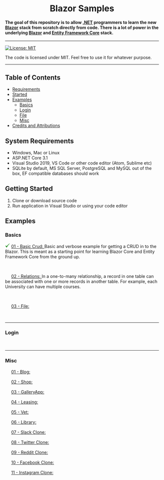 # 

<h1 align="center">
   Blazor Samples
  <br>
  
  #### The goal of this repository is to allow [.NET](https://dotnet.microsoft.com/) programmers to learn the new [Blazor](https://dotnet.microsoft.com/apps/aspnet/web-apps/blazor) stack from scratch directly from code. There is a lot of power in the underlying [Blazor](https://dotnet.microsoft.com/apps/aspnet/web-apps/blazor) and [Entity Framework Core](https://docs.microsoft.com/en-us/ef/) stack.
  
</h1>

<hr>


[![License: MIT](https://img.shields.io/badge/License-MIT-yellow.svg)](https://github.com/FaberSanZ/Blazor-Samples/blob/master/LICENSE)

The code is licensed under MIT. Feel free to use it for whatever purpose.

<hr>

## Table of Contents
+ [Requirements](#Requirements)
+ [Started](#Started)
+ [Examples](#Examples)
    + [Basics](#Basics)
    + [Login](#Login)
    + [File](#File)
    + [Misc](#Misc)
+ [Credits and Attributions](#CreditsAttributions)



## <a name="Requirements"></a> System Requirements

* Windows, Mac or Linux
* ASP.NET Core 3.1
* Visual Studio 2019, VS Code or other code editor (Atom, Sublime etc)
* SQLite by default, MS SQL Server, PostgreSQL and MySQL out of the box, EF compatible databases should work


## <a name="Started"></a> Getting Started

1. Clone or download source code
2. Run application in Visual Studio or using your code editor




## <a name="Examples"></a> Examples

### <a name="Basics"></a> Basics


<img src="GitStuff/tick.png" width="16" height="16"> [01 - Basic Crud: ](https://github.com/FaberSanZ/Blazor-Samples/tree/master/Src/Crud) 
Basic and verbose example for getting a CRUD in to the Blazor. This is meant as a starting 
point for learning Blazor Core and Entity Framework Core from the ground up. 
 
<br />

<img src="GitStuff/wip.ico" width="16" height="16"> [02 - Relations: ](https://github.com/FaberSanZ/Blazor-Samples/tree/master/Src/Crud) 
In a one-to-many relationship, a record in one table can be associated with one or more records 
in another table. For example, each University can have multiple courses. 

<br />

<img src="GitStuff/wip.ico" width="16" height="16"> [03 - File: ](https://github.com/FaberSanZ/Blazor-Samples/tree/master/Src/Crud) 



<br />
<hr />



### <a name="Login"></a> Login

<br />
<hr />

### <a name="Misc"></a> Misc

<img src="GitStuff/wip.ico" width="16" height="16"> [01 - Blog: ](https://github.com/FaberSanZ/Blazor-Samples/tree/master/Src/Crud) 
<br />


<img src="GitStuff/wip.ico" width="16" height="16"> [02 - Shop: ](https://github.com/FaberSanZ/Blazor-Samples/tree/master/Src/Crud) 
<br />


<img src="GitStuff/wip.ico" width="16" height="16"> [03 - GalleryApp: ](https://github.com/FaberSanZ/Blazor-Samples/tree/master/Src/Crud) 
<br />


<img src="GitStuff/wip.ico" width="16" height="16"> [04 - Leasing: ](https://github.com/FaberSanZ/Blazor-Samples/tree/master/Src/Crud) 
<br />


<img src="GitStuff/wip.ico" width="16" height="16"> [05 - Vet: ](https://github.com/FaberSanZ/Blazor-Samples/tree/master/Src/Crud) 
<br />


<img src="GitStuff/wip.ico" width="16" height="16"> [06 - Library: ](https://github.com/FaberSanZ/Blazor-Samples/tree/master/Src/Crud) 
<br />


<img src="GitStuff/wip.ico" width="16" height="16"> [07 - Slack Clone: ](https://github.com/FaberSanZ/Blazor-Samples/tree/master/Src/Crud) 
<br />


<img src="GitStuff/wip.ico" width="16" height="16"> [08 - Twitter Clone: ](https://github.com/FaberSanZ/Blazor-Samples/tree/master/Src/Crud) 
<br />


<img src="GitStuff/wip.ico" width="16" height="16"> [09 - Reddit Clone: ](https://github.com/FaberSanZ/Blazor-Samples/tree/master/Src/Crud) 
<br />


<img src="GitStuff/wip.ico" width="16" height="16"> [10 - Facebook Clone: ](https://github.com/FaberSanZ/Blazor-Samples/tree/master/Src/Crud) 
<br />


<img src="GitStuff/wip.ico" width="16" height="16"> [11 - Instagram Clone: ](https://github.com/FaberSanZ/Blazor-Samples/tree/master/Src/Crud) 
<br />





